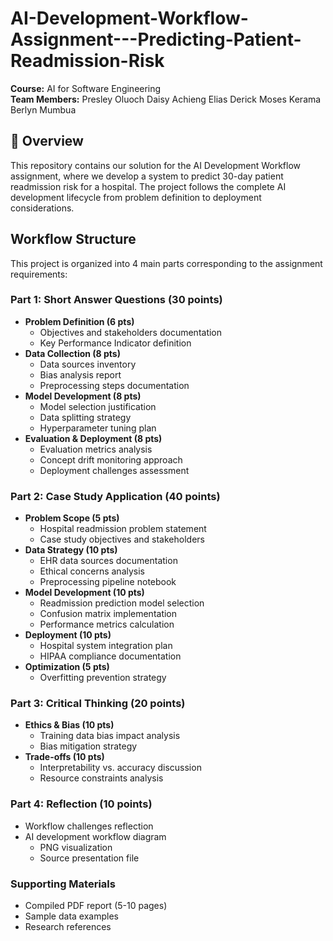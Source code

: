 # AI-Development-Workflow-Assignment---Predicting-Patient-Readmission-Risk

**Course:** AI for Software Engineering   
**Team Members:** 
Presley Oluoch
Daisy Achieng
Elias Derick
Moses Kerama
Berlyn Mumbua


## 📌 Overview
This repository contains our solution for the AI Development Workflow assignment, where we develop a system to predict 30-day patient readmission risk for a hospital. The project follows the complete AI development lifecycle from problem definition to deployment considerations.

##  Workflow Structure

This project is organized into 4 main parts corresponding to the assignment requirements:

### Part 1: Short Answer Questions (30 points)
- **Problem Definition (6 pts)**
  - Objectives and stakeholders documentation
  - Key Performance Indicator definition
- **Data Collection (8 pts)**
  - Data sources inventory
  - Bias analysis report
  - Preprocessing steps documentation
- **Model Development (8 pts)**
  - Model selection justification
  - Data splitting strategy
  - Hyperparameter tuning plan
- **Evaluation & Deployment (8 pts)**
  - Evaluation metrics analysis
  - Concept drift monitoring approach
  - Deployment challenges assessment

### Part 2: Case Study Application (40 points)
- **Problem Scope (5 pts)**
  - Hospital readmission problem statement
  - Case study objectives and stakeholders
- **Data Strategy (10 pts)**
  - EHR data sources documentation
  - Ethical concerns analysis
  - Preprocessing pipeline notebook
- **Model Development (10 pts)**
  - Readmission prediction model selection
  - Confusion matrix implementation
  - Performance metrics calculation
- **Deployment (10 pts)**
  - Hospital system integration plan
  - HIPAA compliance documentation
- **Optimization (5 pts)**
  - Overfitting prevention strategy

### Part 3: Critical Thinking (20 points)
- **Ethics & Bias (10 pts)**
  - Training data bias impact analysis
  - Bias mitigation strategy
- **Trade-offs (10 pts)**
  - Interpretability vs. accuracy discussion
  - Resource constraints analysis

### Part 4: Reflection (10 points)
- Workflow challenges reflection
- AI development workflow diagram
  - PNG visualization
  - Source presentation file

### Supporting Materials
- Compiled PDF report (5-10 pages)
- Sample data examples
- Research references
